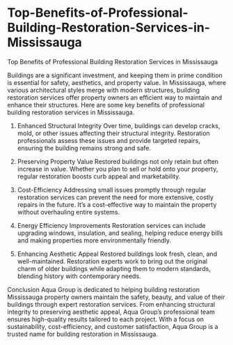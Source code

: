 # Top-Benefits-of-Professional-Building-Restoration-Services-in-Mississauga
Top Benefits of Professional Building Restoration Services in Mississauga

Buildings are a significant investment, and keeping them in prime condition is essential for safety, aesthetics, and property value. In Mississauga, where various architectural styles merge with modern structures, building restoration services offer property owners an efficient way to maintain and enhance their structures. Here are some key benefits of professional building restoration services in Mississauga.

1. Enhanced Structural Integrity
Over time, buildings can develop cracks, mold, or other issues affecting their structural integrity. Restoration professionals assess these issues and provide targeted repairs, ensuring the building remains strong and safe.

2. Preserving Property Value
Restored buildings not only retain but often increase in value. Whether you plan to sell or hold onto your property, regular restoration boosts curb appeal and marketability.

3. Cost-Efficiency
Addressing small issues promptly through regular restoration services can prevent the need for more extensive, costly repairs in the future. It’s a cost-effective way to maintain the property without overhauling entire systems.

4. Energy Efficiency Improvements
Restoration services can include upgrading windows, insulation, and sealing, helping reduce energy bills and making properties more environmentally friendly.

5. Enhancing Aesthetic Appeal
Restored buildings look fresh, clean, and well-maintained. Restoration experts work to bring out the original charm of older buildings while adapting them to modern standards, blending history with contemporary needs.

Conclusion
Aqua Group is dedicated to helping building restoration Mississauga property owners maintain the safety, beauty, and value of their buildings through expert restoration services. From enhancing structural integrity to preserving aesthetic appeal, Aqua Group’s professional team ensures high-quality results tailored to each project. With a focus on sustainability, cost-efficiency, and customer satisfaction, Aqua Group is a trusted name for building restoration in Mississauga.


